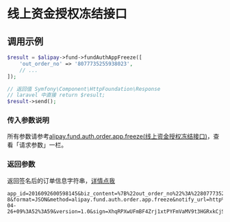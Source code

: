 # 线上资金授权冻结接口

## 调用示例

```php
$result = $alipay->fund->fundAuthAppFreeze([
    'out_order_no' => '8077735255938023',
    // ...
]);

// 返回值 Symfony\Component\HttpFoundation\Response
// laravel 中直接 return $result;
$result->send();

```

### 传入参数说明

所有参数请参考[alipay.fund.auth.order.app.freeze\(线上资金授权冻结接口\)](https://docs.open.alipay.com/api_28/alipay.fund.auth.order.app.freeze/)，查看「请求参数」一栏。

### 返回参数

返回签名后的订单信息字符串，[详情点我](https://docs.open.alipay.com/20180417160701241302/vo4kv7)

```text
app_id=2016092600598145&biz_content=%7B%22out_order_no%22%3A%228077735255938023%22%7D&charset=utf-8&format=JSON&method=alipay.fund.auth.order.app.freeze&notify_url=http%3A%2F%2Fliuml.com%2Fnotify.php&return_url=http%3A%2F%2Fliuml.com%2Freturn.php&sign_type=RSA2&timestamp=2019-04-26+09%3A52%3A59&version=1.0&sign=XhqRPXwUFmBF4Zrj1xtPYFmVaMV9t3HGRxkCjS43VGRDNhJGNLtfajmVkEZdtrCB1IKa2FKI%2BhjqwBsncywFTdoCIzNSWSWVQQn1KdzUGUzzfgQG8ZK2LWcFGY5YtHuP%2BBpPWR25I4Uu%2BcKKKluVRbjfISxkOEpzl4LaSc1MVX6z3dG1aVXpSIzg0H0PkLIBFYP5vZC%2BEdwMVJzfk5lj9YX2owKbN3c%2BepwhQe6r%2FBPj8J90%2BM71rrXPnQilNuG4foOqjEBGz3RDN9%2B7d2pDJz8jK70VmCKIIldt%2FBVwhl7mII4evLCCHtn2fhG75k0WuDsspx63efN6gK0sZ3Bcxw%3D%3D
```

